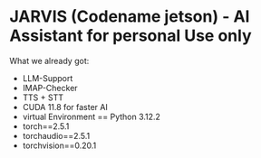 #  JARVIS (Codename jetson) - AI Assistant for personal Use only

What we already got:

*  LLM-Support
*  IMAP-Checker
*  TTS + STT
*  CUDA 11.8 for faster AI
*  virtual Environment == Python 3.12.2
*  torch==2.5.1
*  torchaudio==2.5.1
*  torchvision==0.20.1
